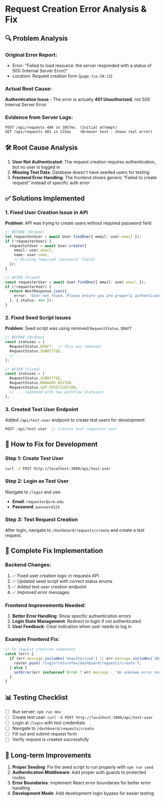 # Request Creation Error Analysis & Fix

## 🔍 Problem Analysis

### Original Error Report:
- Error: "Failed to load resource: the server responded with a status of 500 (Internal Server Error)"
- Location: Request creation form (`page.tsx:58:15`)

### Actual Root Cause:
**Authentication Issue** - The error is actually **401 Unauthorized**, not 500 Internal Server Error.

### Evidence from Server Logs:
```
POST /api/requests 404 in 3957ms  (Initial attempt)
GET /api/requests 401 in 131ms    (Browser test - shows real error)
```

## 🛠️ Root Cause Analysis

1. **User Not Authenticated**: The request creation requires authentication, but no user is logged in
2. **Missing Test Data**: Database doesn't have seeded users for testing
3. **Frontend Error Handling**: The frontend shows generic "Failed to create request" instead of specific auth error

## ✅ Solutions Implemented

### 1. Fixed User Creation Issue in API
**Problem**: API was trying to create users without required password field
```typescript
// BEFORE (Broken)
let requesterUser = await User.findOne({ email: user.email });
if (!requesterUser) {
  requesterUser = await User.create({
    email: user.email,
    name: user.name,
    // Missing required 'password' field!
  });
}

// AFTER (Fixed)
const requesterUser = await User.findOne({ email: user.email });
if (!requesterUser) {
  return NextResponse.json({ 
    error: 'User not found. Please ensure you are properly authenticated.' 
  }, { status: 404 });
}
```

### 2. Fixed Seed Script Issues
**Problem**: Seed script was using removed `RequestStatus.DRAFT`
```typescript
// BEFORE (Broken)
const statuses = [
  RequestStatus.DRAFT,  // This was removed!
  RequestStatus.SUBMITTED,
  // ...
];

// AFTER (Fixed)
const statuses = [
  RequestStatus.SUBMITTED,
  RequestStatus.MANAGER_REVIEW,
  RequestStatus.SOP_VERIFICATION,
  // ... (updated with new workflow statuses)
];
```

### 3. Created Test User Endpoint
Added `/api/test-user` endpoint to create test users for development:
```typescript
POST /api/test-user  // Creates test requester user
```

## 🔧 How to Fix for Development

### Step 1: Create Test User
```bash
curl -X POST http://localhost:3000/api/test-user
```

### Step 2: Login as Test User
Navigate to `/login` and use:
- **Email**: `requester@srm.edu`
- **Password**: `password123`

### Step 3: Test Request Creation
After login, navigate to `/dashboard/requests/create` and create a test request.

## 🎯 Complete Fix Implementation

### Backend Changes:
1. ✅ Fixed user creation logic in requests API
2. ✅ Updated seed script with correct status enums
3. ✅ Added test user creation endpoint
4. ✅ Improved error messages

### Frontend Improvements Needed:
1. **Better Error Handling**: Show specific authentication errors
2. **Login State Management**: Redirect to login if not authenticated
3. **User Feedback**: Clear indication when user needs to log in

### Example Frontend Fix:
```typescript
// In request creation component
catch (err) {
  if (err.message.includes('Unauthorized') || err.message.includes('401')) {
    router.push('/login?returnTo=/dashboard/requests/create');
  } else {
    setError(err instanceof Error ? err.message : 'An unknown error occurred');
  }
}
```

## 📊 Testing Checklist

- [ ] Run server: `npm run dev`
- [ ] Create test user: `curl -X POST http://localhost:3000/api/test-user`
- [ ] Login at `/login` with test credentials
- [ ] Navigate to `/dashboard/requests/create`
- [ ] Fill out and submit request form
- [ ] Verify request is created successfully

## 🚀 Long-term Improvements

1. **Proper Seeding**: Fix the seed script to run properly with `npm run seed`
2. **Authentication Middleware**: Add proper auth guards to protected routes
3. **Error Boundaries**: Implement React error boundaries for better error handling
4. **Development Mode**: Add development login bypass for easier testing
